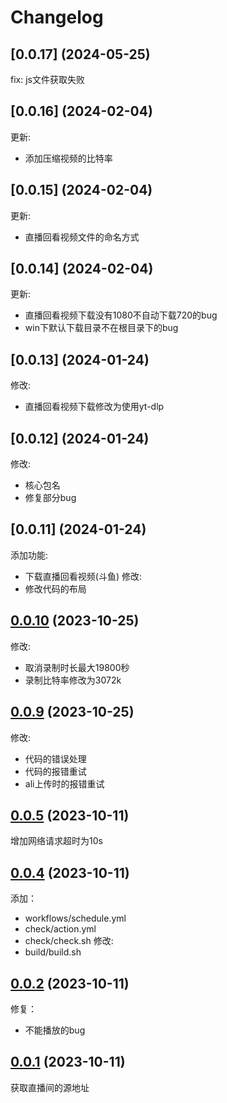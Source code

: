 # Changelog

## [0.0.17] (2024-05-25)
fix: js文件获取失败

## [0.0.16] (2024-02-04)
更新:
- 添加压缩视频的比特率

## [0.0.15] (2024-02-04)
更新:
- 直播回看视频文件的命名方式

## [0.0.14] (2024-02-04)
更新:
- 直播回看视频下载没有1080不自动下载720的bug
- win下默认下载目录不在根目录下的bug

## [0.0.13] (2024-01-24)
修改:
- 直播回看视频下载修改为使用yt-dlp

## [0.0.12] (2024-01-24)
修改:
- 核心包名
- 修复部分bug

## [0.0.11] (2024-01-24)
添加功能:
- 下载直播回看视频(斗鱼)
修改:
- 修改代码的布局

## [0.0.10] (2023-10-25)
修改: 
- 取消录制时长最大19800秒
- 录制比特率修改为3072k

## [0.0.9] (2023-10-25)
修改: 
- 代码的错误处理
- 代码的报错重试
- ali上传时的报错重试

## [0.0.5] (2023-10-11)
增加网络请求超时为10s

## [0.0.4] (2023-10-11)
添加：
- workflows/schedule.yml
- check/action.yml
- check/check.sh
修改:
- build/build.sh

## [0.0.2] (2023-10-11)
修复：
- 不能播放的bug

## [0.0.1] (2023-10-11)
获取直播间的源地址

[0.0.1]: https://github.com/soft-cute/evina/releases/tag/v0.0.1
[0.0.2]: https://github.com/soft-cute/evina/releases/tag/v0.0.2
[0.0.4]: https://github.com/soft-cute/evina/releases/tag/v0.0.4
[0.0.5]: https://github.com/soft-cute/evina/releases/tag/v0.0.5
[0.0.9]: https://github.com/soft-cute/evina/releases/tag/v0.0.9
[0.0.10]: https://github.com/soft-cute/evina/releases/tag/v0.0.10

